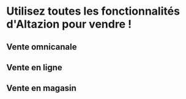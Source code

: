 # Utilisez toutes les fonctionnalités d'Altazion pour vendre ! 

## Vente omnicanale

## Vente en ligne

## Vente en magasin